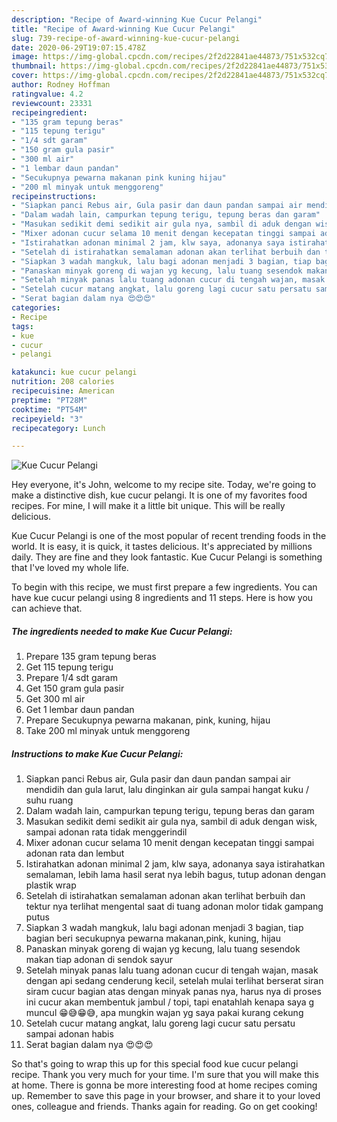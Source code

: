```yaml
---
description: "Recipe of Award-winning Kue Cucur Pelangi"
title: "Recipe of Award-winning Kue Cucur Pelangi"
slug: 739-recipe-of-award-winning-kue-cucur-pelangi
date: 2020-06-29T19:07:15.478Z
image: https://img-global.cpcdn.com/recipes/2f2d22841ae44873/751x532cq70/kue-cucur-pelangi-foto-resep-utama.jpg
thumbnail: https://img-global.cpcdn.com/recipes/2f2d22841ae44873/751x532cq70/kue-cucur-pelangi-foto-resep-utama.jpg
cover: https://img-global.cpcdn.com/recipes/2f2d22841ae44873/751x532cq70/kue-cucur-pelangi-foto-resep-utama.jpg
author: Rodney Hoffman
ratingvalue: 4.2
reviewcount: 23331
recipeingredient:
- "135 gram tepung beras"
- "115 tepung terigu"
- "1/4 sdt garam"
- "150 gram gula pasir"
- "300 ml air"
- "1 lembar daun pandan"
- "Secukupnya pewarna makanan pink kuning hijau"
- "200 ml minyak untuk menggoreng"
recipeinstructions:
- "Siapkan panci Rebus air, Gula pasir dan daun pandan sampai air mendidih dan gula larut, lalu dinginkan air gula sampai hangat kuku / suhu ruang"
- "Dalam wadah lain, campurkan tepung terigu, tepung beras dan garam"
- "Masukan sedikit demi sedikit air gula nya, sambil di aduk dengan wisk, sampai adonan rata tidak menggerindil"
- "Mixer adonan cucur selama 10 menit dengan kecepatan tinggi sampai adonan rata dan lembut"
- "Istirahatkan adonan minimal 2 jam, klw saya, adonanya saya istirahatkan semalaman, lebih lama hasil serat nya lebih bagus, tutup adonan dengan plastik wrap"
- "Setelah di istirahatkan semalaman adonan akan terlihat berbuih dan tektur nya terlihat mengental saat di tuang adonan molor tidak gampang putus"
- "Siapkan 3 wadah mangkuk, lalu bagi adonan menjadi 3 bagian, tiap bagian beri secukupnya pewarna makanan,pink, kuning, hijau"
- "Panaskan minyak goreng di wajan yg kecung, lalu tuang sesendok makan tiap adonan di sendok sayur"
- "Setelah minyak panas lalu tuang adonan cucur di tengah wajan, masak dengan api sedang cenderung kecil, setelah mulai terlihat berserat siran siram cucur bagian atas dengan minyak panas nya, harus nya di proses ini cucur akan membentuk jambul / topi, tapi enatahlah kenapa saya g muncul 😁😅😁😅, apa mungkin wajan yg saya pakai kurang cekung"
- "Setelah cucur matang angkat, lalu goreng lagi cucur satu persatu sampai adonan habis"
- "Serat bagian dalam nya 😍😍😍"
categories:
- Recipe
tags:
- kue
- cucur
- pelangi

katakunci: kue cucur pelangi 
nutrition: 208 calories
recipecuisine: American
preptime: "PT28M"
cooktime: "PT54M"
recipeyield: "3"
recipecategory: Lunch

---
```



![Kue Cucur Pelangi](https://img-global.cpcdn.com/recipes/2f2d22841ae44873/751x532cq70/kue-cucur-pelangi-foto-resep-utama.jpg)

Hey everyone, it's John, welcome to my recipe site. Today, we're going to make a distinctive dish, kue cucur pelangi. It is one of my favorites food recipes. For mine, I will make it a little bit unique. This will be really delicious.



Kue Cucur Pelangi is one of the most popular of recent trending foods in the world. It is easy, it is quick, it tastes delicious. It's appreciated by millions daily. They are fine and they look fantastic. Kue Cucur Pelangi is something that I've loved my whole life.


To begin with this recipe, we must first prepare a few ingredients. You can have kue cucur pelangi using 8 ingredients and 11 steps. Here is how you can achieve that.

<!--inarticleads1-->

##### The ingredients needed to make Kue Cucur Pelangi:

1. Prepare 135 gram tepung beras
1. Get 115 tepung terigu
1. Prepare 1/4 sdt garam
1. Get 150 gram gula pasir
1. Get 300 ml air
1. Get 1 lembar daun pandan
1. Prepare Secukupnya pewarna makanan, pink, kuning, hijau
1. Take 200 ml minyak untuk menggoreng




<!--inarticleads2-->

##### Instructions to make Kue Cucur Pelangi:

1. Siapkan panci Rebus air, Gula pasir dan daun pandan sampai air mendidih dan gula larut, lalu dinginkan air gula sampai hangat kuku / suhu ruang
1. Dalam wadah lain, campurkan tepung terigu, tepung beras dan garam
1. Masukan sedikit demi sedikit air gula nya, sambil di aduk dengan wisk, sampai adonan rata tidak menggerindil
1. Mixer adonan cucur selama 10 menit dengan kecepatan tinggi sampai adonan rata dan lembut
1. Istirahatkan adonan minimal 2 jam, klw saya, adonanya saya istirahatkan semalaman, lebih lama hasil serat nya lebih bagus, tutup adonan dengan plastik wrap
1. Setelah di istirahatkan semalaman adonan akan terlihat berbuih dan tektur nya terlihat mengental saat di tuang adonan molor tidak gampang putus
1. Siapkan 3 wadah mangkuk, lalu bagi adonan menjadi 3 bagian, tiap bagian beri secukupnya pewarna makanan,pink, kuning, hijau
1. Panaskan minyak goreng di wajan yg kecung, lalu tuang sesendok makan tiap adonan di sendok sayur
1. Setelah minyak panas lalu tuang adonan cucur di tengah wajan, masak dengan api sedang cenderung kecil, setelah mulai terlihat berserat siran siram cucur bagian atas dengan minyak panas nya, harus nya di proses ini cucur akan membentuk jambul / topi, tapi enatahlah kenapa saya g muncul 😁😅😁😅, apa mungkin wajan yg saya pakai kurang cekung
1. Setelah cucur matang angkat, lalu goreng lagi cucur satu persatu sampai adonan habis
1. Serat bagian dalam nya 😍😍😍




So that's going to wrap this up for this special food kue cucur pelangi recipe. Thank you very much for your time. I'm sure that you will make this at home. There is gonna be more interesting food at home recipes coming up. Remember to save this page in your browser, and share it to your loved ones, colleague and friends. Thanks again for reading. Go on get cooking!
